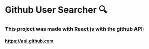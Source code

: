 # Github User Searcher 🔍

### This project was made with React js with the github API:
#### https://api.github.com